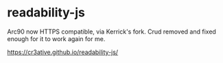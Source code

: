 # readability-js

Arc90 now HTTPS compatible, via Kerrick's fork. Crud removed and fixed enough for it to work again for me.

https://cr3ative.github.io/readability-js/
